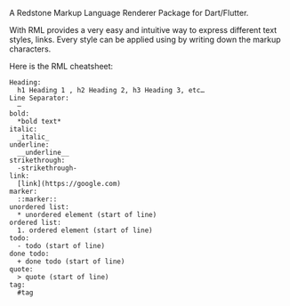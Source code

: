 A Redstone Markup Language Renderer Package for Dart/Flutter.

With RML provides a very easy and intuitive way to express different text styles, links. Every style can be applied using by writing down the markup characters.

Here is the RML cheatsheet:
```
Heading: 
  h1 Heading 1 , h2 Heading 2, h3 Heading 3, etc…
Line Separator: 
  —
bold: 
  *bold text*
italic: 
  _italic_
underline: 
  __underline__
strikethrough: 
  -strikethrough-
link: 
  [link](https://google.com)
marker: 
  ::marker::
unordered list:
  * unordered element (start of line)
ordered list: 
  1. ordered element (start of line)
todo: 
  - todo (start of line)
done todo: 
  + done todo (start of line)
quote: 
  > quote (start of line)
tag: 
  #tag
  ```
